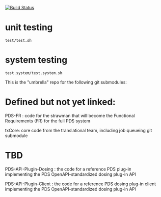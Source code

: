 [![Build Status](https://travis-ci.com/RENCI/pds.svg?branch=master)](https://travis-ci.com/RENCI/pds)

# unit testing
```test/test.sh```

# system testing
```test.system/test.system.sh```

This is the "umbrella" repo for the following git submodules:

# Defined but not yet linked:

PDS-FR : code for the strawman that will become the Functional Requirements (FR) for the full PDS system 

txCore: core code from the translational team, including job queueing git submodule

# TBD

PDS-API-Plugin-Dosing : the code for a reference PDS plug-in implementing the PDS OpenAPI-standardized dosing plug-in API

PDS-API-Plugin-Client : the code for a reference PDS dosing plug-in client implementing the PDS OpenAPI-standardized dosing plug-in API

